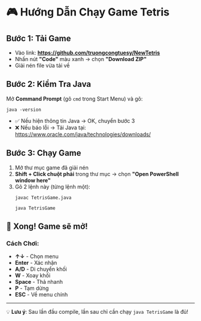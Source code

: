 # 🎮 Hướng Dẫn Chạy Game Tetris

## Bước 1: Tải Game
- Vào link: **https://github.com/truongcongtuesy/NewTetris**
- Nhấn nút **"Code"** màu xanh → chọn **"Download ZIP"**
- Giải nén file vừa tải về

## Bước 2: Kiểm Tra Java
Mở **Command Prompt** (gõ `cmd` trong Start Menu) và gõ:
```
java -version
```
- ✅ Nếu hiện thông tin Java → OK, chuyển bước 3
- ❌ Nếu báo lỗi → Tải Java tại: https://www.oracle.com/java/technologies/downloads/

## Bước 3: Chạy Game
1. Mở thư mục game đã giải nén
2. **Shift + Click chuột phải** trong thư mục → chọn **"Open PowerShell window here"**
3. Gõ 2 lệnh này (từng lệnh một):
   ```
   javac TetrisGame.java
   ```
   ```
   java TetrisGame
   ```

## 🎯 Xong! Game sẽ mở!

### Cách Chơi:
- **↑↓** - Chọn menu
- **Enter** - Xác nhận
- **A/D** - Di chuyển khối
- **W** - Xoay khối
- **Space** - Thả nhanh
- **P** - Tạm dừng
- **ESC** - Về menu chính

---
💡 **Lưu ý**: Sau lần đầu compile, lần sau chỉ cần chạy `java TetrisGame` là đủ!
